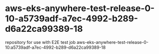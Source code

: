 # aws-eks-anywhere-test-release-0-10-a5739adf-a7ec-4992-b289-d6a22ca99389-18
repository for use with E2E test job aws-eks-anywhere-test-release-0-10:a5739adf-a7ec-4992-b289-d6a22ca99389-18
